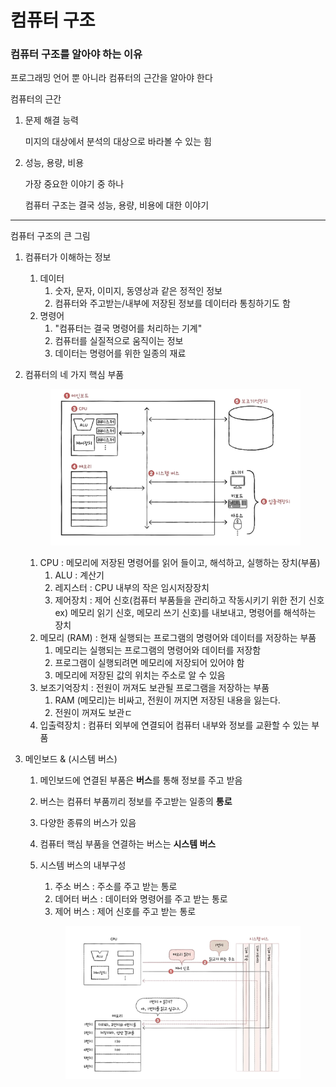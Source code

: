 # 컴퓨터 구조

### 컴퓨터 구조를 알아야 하는 이유

프로그래밍 언어 뿐 아니라 컴퓨터의 근간을 알아야 한다

컴퓨터의 근간

1.  문제 해결 능력

    미지의 대상에서 분석의 대상으로 바라볼 수 있는 힘
2.  성능, 용량, 비용

    가장 중요한 이야기 중 하나&#x20;

    컴퓨터 구조는 결국 성능, 용량, 비용에 대한 이야기&#x20;

***

컴퓨터 구조의 큰 그림

1. 컴퓨터가 이해하는 정보
   1. 데이터
      1. 숫자, 문자, 이미지, 동영상과 같은 정적인 정보
      2. 컴퓨터와 주고받는/내부에 저장된 정보를 데이터라 통칭하기도 함
   2. 명령어
      1. "컴퓨터는 결국 명령어를 처리하는 기계"
      2. 컴퓨터를 실질적으로 움직이는 정보
      3. 데이터는 명령어를 위한 일종의 재료
2.  컴퓨터의 네 가지 핵심 부품&#x20;

    <figure><img src="../.gitbook/assets/image (12).png" alt=""><figcaption></figcaption></figure>

    1. CPU : 메모리에 저장된 명령어를 읽어 들이고, 해석하고, 실행하는 장치(부품)
       1. ALU : 계산기
       2. 레지스터 : CPU 내부의 작은 임시저장장치
       3. 제어장치 : 제어 신호(컴퓨터 부품들을 관리하고 작동시키기 위한 전기 신호 ex) 메모리 읽기 신호, 메모리 쓰기 신호)를 내보내고, 명령어를 해석하는 장치&#x20;
    2. 메모리 (RAM) : 현재 실행되는 프로그램의 명령어와 데이터를 저장하는 부품&#x20;
       1. 메모리는 실행되는 프로그램의 명령어와 데이터를 저장함
       2. 프로그램이 실행되려면 메모리에 저장되어 있어야 함
       3.
          메모리에 저장된 값의 위치는 주소로 알 수 있음&#x20;
    3. 보조기억장치 : 전원이 꺼져도 보관될 프로그램을 저장하는 부품
       1. RAM (메모리)는 비싸고, 전원이 꺼지면 저장된 내용을 잃는다.
       2. 전원이 꺼져도 보관ㄷ
    4. 입출력장치 : 컴퓨터 외부에 연결되어 컴퓨터 내부와 정보를 교환할 수 있는 부품&#x20;
3. 메인보드 & (시스템 버스)
   1. 메인보드에 연결된 부품은 **버스**를 통해 정보를 주고 받음
   2. 버스는 컴퓨터 부품끼리 정보를 주고받는 일종의 **통로**
   3. 다양한 종류의 버스가 있음
   4. 컴퓨터 핵심 부품을 연결하는 버스는 **시스템 버스**
   5.  시스템 버스의 내부구성

       1. 주소 버스 : 주소를 주고 받는 통로
       2. 데어터 버스 : 데이터와 명령어를 주고 받는 통로&#x20;
       3. 제어 버스 : 제어 신호를 주고 받는 통로

       <figure><img src="../.gitbook/assets/image (13).png" alt=""><figcaption></figcaption></figure>
